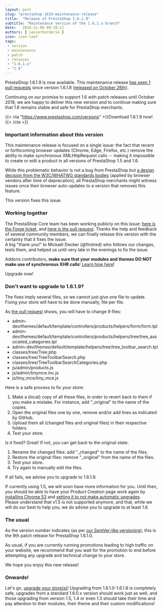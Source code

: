 ```yaml
---
layout: post
slug: "prestashop-1619-maintenance-release"
title:  "Release of PrestaShop 1.6.1.9"
subtitle: "Maintenance version of the 1.6.1.x branch"
date:   2016-11-08 09:10:11
authors: [ xavierborderie ]
icon: icon-leaf
tags:
 - version
 - maintenance
 - patch
 - releases
 - "1.6.1.x"
 - "1.6"
---
```


PrestaShop 1.6.1.9 is now available. This maintenance release [has seen 1 pull requests](https://github.com/PrestaShop/PrestaShop/pulls?utf8=%E2%9C%93&q=is%3Amerged%20milestone%3A1.6.1.9%20) since version 1.6.1.8 ([released on October 26th](http://build.prestashop.com/news/prestashop-1618-maintenance-release/)).

Continuing on our promise to support 1.6 with patch releases until October 2018, we are happy to deliver this new version and to continue making sure that 1.6 remains stable and safe for PrestaShop merchants.

{{< cta "https://www.prestashop.com/versions" >}}Download 1.6.1.9 now!{{< /cta >}}

### Important information about this version

This maintenance release is focused on a single issue: the fact that recent or forthcoming browser updates (Chrome, Edge, Firefox, etc.) remove the ability to make synchronous XMLHttpRequest calls -- making it impossible to create or edit a product in all versions of PrestaShop 1.5 and 1.6.

While this problematic behavior is not a bug from PrestaShop but <a href="https://xhr.spec.whatwg.org/#the-open()-method">a design decision from the W3C/WHATWG standards bodies</a> (applied by browser vendors after time of deprecation), all PrestaShop merchants might witness issues once their browser auto-updates to a version that removes this feature.

This version fixes this issue.


### Working together

The PrestaShop Core team has been working publicly on this issue: <a href="http://forge.prestashop.com/browse/PSCSX-8524">here is the Forge ticket</a>, and <a href="https://github.com/PrestaShop/PrestaShop/pull/6749">here is the pull request</a>. Thanks the help and feedback of several community members, we can finally release this version with the certainty that it fixes the issue.<br/>
A big "thank you!" to Mickaël Decker (@firstred) who follows our changes, tests them, and helped us until very late in the evenings to fix the issue.

Addons contributors, <strong>make sure that your modules and themes DO NOT make use of synchronous XHR calls</strong>! <a href="https://developers.google.com/web/updates/2012/01/Getting-Rid-of-Synchronous-XHRs">Learn how here</a>!<br/>

Upgrade now!


### Don't want to upgrade to 1.6.1.9?

The fixes imply several files, so we cannot just give one file to update. Fixing your store will have to be done manually, file per file.

As [the pull request](https://github.com/PrestaShop/PrestaShop/pull/6749/files?w=1) shows, you will have to change 9 files:

* admin-dev/themes/default/template/controllers/products/helpers/form/form.tpl 
* admin-dev/themes/default/template/controllers/products/helpers/tree/tree_associated_categories.tpl
* admin-dev/themes/default/template/helpers/tree/tree_toolbar_search.tpl 
* classes/tree/Tree.php 
* classes/tree/TreeToolbarSearch.php 
* classes/tree/TreeToolbarSearchCategories.php 
* js/admin/products.js 
* js/admin/tinymce.inc.js 
* js/tiny_mce/tiny_mce.js 

Here is a safe process to fix your store:

1. Make a (local) copy of all these files, in order to revert back to them if you make a mistake. For instance, add "_original" to the name of the copies.
2. Open the original files one by one, remove and/or add lines as indicated by GitHub.
3. Upload them all (changed files and original files) in their respective folders.
4. Test your store. 

Is it fixed? Great! If not, you can get back to the original state:

1. Rename the changed files: add "_changed" to the name of the files.
2. Restore the original files: remove "_original" from the name of the files.
3. Test your store.
4. Try again to manually edit the files.

If all fails, we advise you to upgrade to 1.6.1.9.

If currently using 1.5, we will soon have more information for you. Until then, you should be able to have your Product Creation page work again by [installing Chrome 53](http://www.slimjet.com/chrome/google-chrome-old-version.php) and [setting it to not make automatic upgrades](https://www.chromium.org/administrators/turning-off-auto-updates).<br/>
Please understand that v1.5 is not supported anymore, and that, while we will do our best to help you, we do advise you to upgrade to at least 1.6.


### The usual

As the version number indicates (as per [our SemVer-like versioning](http://build.prestashop.com/news/a-more-semantic-versioning-scheme/)), this is the 9th patch release for PrestaShop 1.6.1.0.<br/>

As usual, if you are currently running promotions leading to high traffic on your website, we recommend that you wait for the promotion to end before attempting any upgrade and technical change to your store.

We hope you enjoy this new release!


### Onwards!

Let's go, [upgrade your store(s)](http://doc.prestashop.com/display/PS16/Updating+PrestaShop)! Upgrading from 1.6.1.0-1.6.1.8 is completely safe, upgrades from a standard 1.6.0.x version should work just as well, and those upgrading from version 1.5, 1.4 or even 1.3 should take their time and pay attention to their modules, their theme and their custom modifications!
